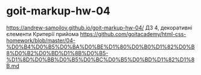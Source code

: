# goit-markup-hw-04
https://andrew-samoilov.github.io/goit-markup-hw-04/
ДЗ 4, декоративні єлементи
Критерії прийома https://github.com/goitacademy/html-css-homework/blob/master/04-%D0%B4%D0%B5%D0%BA%D0%BE%D1%80%D0%B0%D1%82%D0%B8%D0%B2%D0%BD%D1%8B%D0%B5-%D1%8D%D0%BB%D0%B5%D0%BC%D0%B5%D0%BD%D1%82%D1%8B.md
